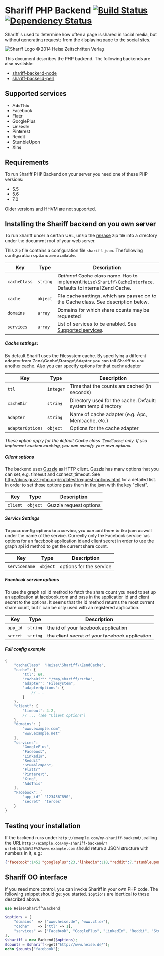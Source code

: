 # Shariff PHP Backend [![Build Status](https://travis-ci.org/heiseonline/shariff-backend-php.svg?branch=master)](https://travis-ci.org/heiseonline/shariff-backend-php) [![Dependency Status](https://www.versioneye.com/php/heise:shariff/badge.svg)](https://www.versioneye.com/php/heise:shariff)

Shariff is used to determine how often a page is shared in social media, but without generating requests from the displaying page to the social sites.

![Shariff Logo © 2014 Heise Zeitschriften Verlag](http://www.heise.de/icons/ho/shariff-logo.png)

This document describes the PHP backend. The following backends are also available:

* [shariff-backend-node](https://github.com/heiseonline/shariff-backend-node)
* [shariff-backend-perl](https://github.com/heiseonline/shariff-backend-perl)

Supported services
------------------
- AddThis
- Facebook
- Flattr
- GooglePlus
- LinkedIn
- Pinterest
- Reddit
- StumbleUpon
- Xing

Requirements
------------

To run Shariff PHP Backend on your server you need one of these PHP versions:

* 5.5
* 5.6
* 7.0

Older versions and HHVM are not supported.

Installing the Shariff backend on you own server
------------------------------------------------

To run Shariff under a certain URL, unzip the [release](https://github.com/heiseonline/shariff-backend-php/releases) zip file into a directory under the document root of your web server.

This zip file contains a configuration file `shariff.json`. The following configuration options are available:

| Key         | Type | Description |
|-------------|------|-------------|
| `cacheClass` | `string` | *Optional* Cache class name. Has to implement `Heise\Shariff\CacheInterface`. Defaults to internal Zend Cache. |
| `cache` | `object`  | File cache settings, which are passed on to the Cache class. See description below. |
| `domains` | `array` | Domains for which share counts may be requested |
| `services` | `array` | List of services to be enabled. See [Supported services](#supported-services). |

##### Cache settings:

By default Shariff uses the Filesystem cache. By specifying a different adapter from Zend\Cache\Storage\Adapter you can tell Shariff to use another cache. Also you can specify options for that cache adapter

| Key         | Type | Description |
|-------------|------|-------------|
| `ttl` | `integer` | Time that the counts are cached (in seconds) |
| `cacheDir` | `string` | Directory used for the cache. Default: system temp directory |
| `adapter` | `string` | Name of cache adapter (e.g. Apc, Memcache, etc.) |
| `adapterOptions` | `object` | Options for the cache adapter |

*These option apply for the default Cache class (`ZendCache`) only. If you implement custom caching, you can specify your own options.*

##### Client options

The backend uses [Guzzle](http://docs.guzzlephp.org/en/latest/) as HTTP client. Guzzle has many options that you can set, e.g. timeout and connect_timeout. See http://docs.guzzlephp.org/en/latest/request-options.html for a detailed list.
In order to set those options pass them in the json with the key "client".

| Key         | Type | Description |
|-------------|------|-------------|
| `client` | `object` | Guzzle request options |

##### Service Settings

To pass config options to a service, you can add them to the json as well under the name of the service. Currently only the Facebook service has options for an facebook application id and client secret in order to use the graph api id method to get the current share count.

| Key         | Type | Description |
|-------------|------|-------------|
| `servicename` | `object` | options for the service |

##### Facebook service options

To use the graph api id method to fetch the share count you need to set up an application at facebook.com and pass in the application id and client secret to the options. It seems that the id method returns the most current share count, but it can be only used with an registered application.

| Key         | Type | Description |
|-------------|------|-------------|
| `app_id` | `string` | the id of your facebook application |
| `secret` | `string` | the client secret of your facebook application |

##### Full config example

```js
{
	"cacheClass": "Heise\\Shariff\\ZendCache",
	"cache": {
		"ttl": 60,
		"cacheDir": "/tmp/shariff/cache",
		"adapter": "Filesystem",
		"adapterOptions": {
			// ...
		}
	},
	"client": {
		"timeout": 4.2,
		// ... (see "Client options")
	},
	"domains": [
		"www.example.com",
		"www.example.net"
	],
	"services": [
		"GooglePlus",
		"Facebook",
		"LinkedIn",
		"Reddit",
		"StumbleUpon",
		"Flattr",
		"Pinterest",
		"Xing",
		"AddThis"
	],
	"Facebook": {
		"app_id": "1234567890",
		"secret": "terces"
	}
}
```


Testing your installation
-------------------------

If the backend runs under `http://example.com/my-shariff-backend/`, calling the URL `http://example.com/my-shariff-backend/?url=http%3A%2F%2Fwww.example.com` should return a JSON structure with numbers in it, e.g.:

```json
{"facebook":1452,"googleplus":23,"linkedin":118,"reddit":7,"stumbleupon":4325,"flattr":0,"pinterest":3,"addthis":33}
```


Shariff OO interface
--------------------

If you need more control, you can invoke Shariff in your own PHP code. The following snippet should get you started. `$options` are identical to those described above.

```php
use Heise\Shariff\Backend;

$options = [
	"domains"  => ["www.heise.de", "www.ct.de"],
	"cache"    => ["ttl" => 1],
	"services" => ["Facebook", "GooglePlus", "LinkedIn", "Reddit", "StumbleUpon", "Flattr", "Pinterest", "AddThis"]
];
$shariff = new Backend($options);
$counts = $shariff->get("http://www.heise.de/");
echo $counts["facebook"];
```
